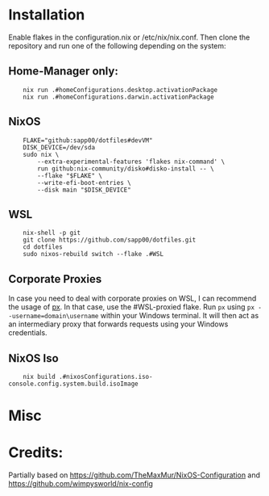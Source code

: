 # Installation
Enable flakes in the configuration.nix or /etc/nix/nix.conf.
Then clone the repository and run one of the following depending on the system:

## Home-Manager only:
```
    nix run .#homeConfigurations.desktop.activationPackage
    nix run .#homeConfigurations.darwin.activationPackage
```

## NixOS
```
    FLAKE="github:sapp00/dotfiles#devVM"
    DISK_DEVICE=/dev/sda
    sudo nix \
        --extra-experimental-features 'flakes nix-command' \
        run github:nix-community/disko#disko-install -- \
        --flake "$FLAKE" \
        --write-efi-boot-entries \
        --disk main "$DISK_DEVICE"
```

## WSL
```
    nix-shell -p git
    git clone https://github.com/sapp00/dotfiles.git
    cd dotfiles
    sudo nixos-rebuild switch --flake .#WSL
```

## Corporate Proxies
In case you need to deal with corporate proxies on WSL, I can recommend the usage of [px](https://github.com/genotrance/px). In that case, use the #WSL-proxied flake.
Run `px` using `px --username=domain\username` within your Windows terminal. It will then act as an intermediary proxy that forwards requests using your Windows credentials.

## NixOS Iso
```
    nix build .#nixosConfigurations.iso-console.config.system.build.isoImage
```

# Misc

# Credits:
Partially based on https://github.com/TheMaxMur/NixOS-Configuration and https://github.com/wimpysworld/nix-config
